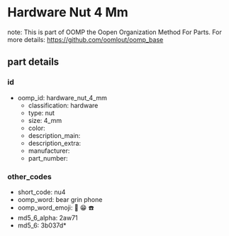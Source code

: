 # Hardware Nut 4 Mm  

note: This is part of OOMP the Oopen Organization Method For Parts. For more details: https://github.com/oomlout/oomp_base

##  part details





### id
* oomp_id: hardware_nut_4_mm
  * classification: hardware
  * type: nut
  * size: 4_mm
  * color: 
  * description_main: 
  * description_extra: 
  * manufacturer: 
  * part_number: 

### other_codes
* short_code: nu4
* oomp_word: bear grin phone
* oomp_word_emoji: :bear: :grin: :phone:
* md5_6_alpha: 2aw71
* md5_6: 3b037d* 